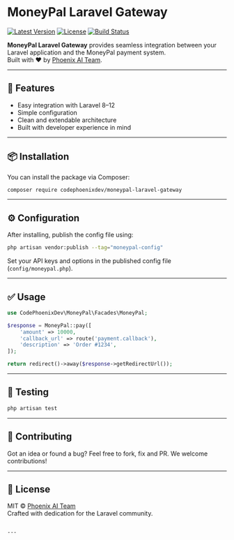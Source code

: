 # MoneyPal Laravel Gateway

[![Latest Version](https://img.shields.io/github/v/tag/CodePhoenixDev/moneypal-laravel-gateway?label=version)](https://github.com/CodePhoenixDev/moneypal-laravel-gateway/releases)
[![License](https://img.shields.io/github/license/CodePhoenixDev/moneypal-laravel-gateway)](LICENSE)
[![Build Status](https://img.shields.io/badge/build-passing-brightgreen)](https://github.com/CodePhoenixDev/moneypal-laravel-gateway)

**MoneyPal Laravel Gateway** provides seamless integration between your Laravel application and the MoneyPal payment system.  
Built with ❤️ by [Phoenix AI Team](https://github.com/orgs/PhoenixAITeam).

---

## 🚀 Features

- Easy integration with Laravel 8–12
- Simple configuration
- Clean and extendable architecture
- Built with developer experience in mind

---

## 📦 Installation

You can install the package via Composer:

```bash
composer require codephoenixdev/moneypal-laravel-gateway
```

---

## ⚙️ Configuration

After installing, publish the config file using:

```bash
php artisan vendor:publish --tag="moneypal-config"
```

Set your API keys and options in the published config file (`config/moneypal.php`).

---

## ✅ Usage

```php
use CodePhoenixDev\MoneyPal\Facades\MoneyPal;

$response = MoneyPal::pay([
    'amount' => 10000,
    'callback_url' => route('payment.callback'),
    'description' => 'Order #1234',
]);

return redirect()->away($response->getRedirectUrl());
```

---

## 🧪 Testing

```bash
php artisan test
```

---

## 🤝 Contributing

Got an idea or found a bug? Feel free to fork, fix and PR. We welcome contributions!

---

## 📜 License

MIT © [Phoenix AI Team](https://github.com/orgs/PhoenixAITeam)  
Crafted with dedication for the Laravel community.  
```

---
